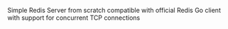 Simple Redis Server from scratch compatible with official Redis Go client with support for concurrent TCP connections
